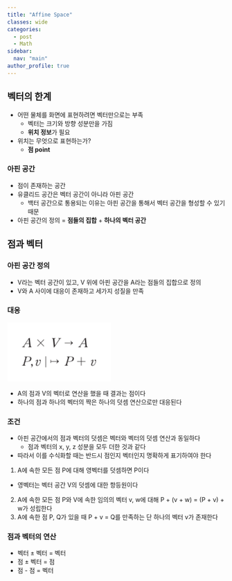 ```yaml
---
title: "Affine Space"
classes: wide
categories: 
  - post
  - Math
sidebar:
  nav: "main"
author_profile: true
---
```


## 벡터의 한계
* 어떤 물체를 화면에 표현하려면 벡터만으로는 부족
  * 벡터는 크기와 방향 성분만을 가짐
  * **위치 정보**가 필요
* 위치는 무엇으로 표현하는가?
  * **점 point**

### 아핀 공간
* 점이 존재하는 공간
* 유클리드 공간은 벡터 공간이 아니라 아핀 공간
  * 백터 공간으로 통용되는 이유는 아핀 공간을 통해서 벡터 공간을 형성할 수 있기 때문
* 아핀 공간의 정의 = **점들의 집합** + **하나의 벡터 공간**

## 점과 벡터

### 아핀 공간 정의
* V라는 벡터 공간이 있고, V 위에 아핀 공간을 A라는 점들의 집합으로 정의
* V와 A 사이에 대응이 존재하고 세가지 성질을 만족

### 대응

![image](/assets/images/{6DA2BE5B-2E93-4DA0-A160-90E02EC9CB1D}.png)
* A의 점과 V의 벡터로 연산을 했을 때 결과는 점이다
* 하나의 점과 하나의 벡터의 짝은 하나의 덧셈 연산으로만 대응된다

### 조건
* 아핀 공간에서의 점과 벡터의 덧셈은 벡터와 벡터의 덧셈 연산과 동일하다
  * 점과 벡터의 x, y, z 성분을 모두 더한 것과 같다
* 따라서 이를 수식화할 때는 반드시 점인지 벡터인지 명확하게 표기하여야 한다

1. A에 속한 모든 점  P에 대해 영벡터를 덧셈하면 P이다
  * 영벡터는 벡터 공간 V의 덧셈에 대한 항등원이다
2. A에 속한 모든 점 P와 V에 속한 임의의 벡터 v, w에 대해 P + (v + w) = (P + v) + w가 성립한다
3. A에 속한 점 P, Q가 있을 때 P + v = Q를 만족하는 단 하나의 벡터 v가 존재한다
  
### 점과 벡터의 연산
* 벡터 ± 벡터 = 벡터
* 점 ± 벡터 = 점
* 점 - 점 = 벡터